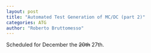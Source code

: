 ```yaml
---
layout: post
title: "Automated Test Generation of MC/DC (part 2)"
categories: ATG
author: "Roberto Bruttomesso"
---
```


<style>
.tablelines table, .tablelines td, .tablelines th {
    border: 1px solid black;
    border-collapse: collapse;
    width: 50%;
}
</style>

Scheduled for December the ~~20th~~ 27th.